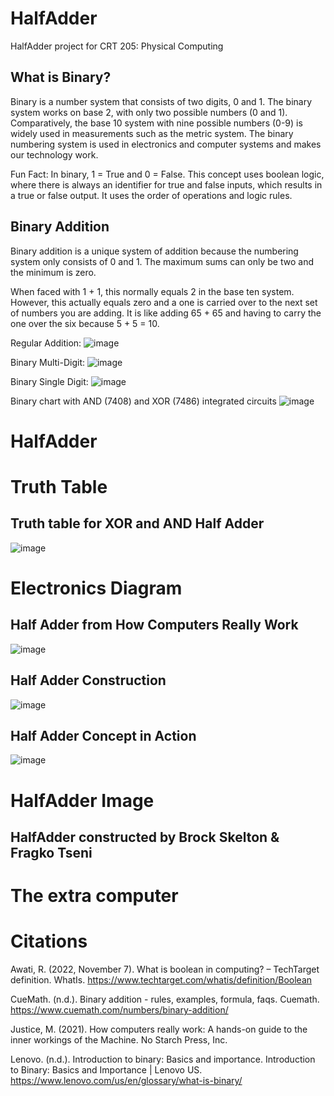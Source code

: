 # HalfAdder
HalfAdder project for CRT 205: Physical Computing

## What is Binary?
Binary is a number system that consists of two digits, 0 and 1. The binary system works on base 2, with only two possible numbers (0 and 1). Comparatively, the base 10 system with nine possible numbers (0-9) is widely used in measurements such as the metric system. The binary numbering system is used in electronics and computer systems and makes our technology work.

Fun Fact: In binary, 1 = True and 0 = False. This concept uses boolean logic, where there is always an identifier for true and false inputs, which results in a true or false output. It uses the order of operations and logic rules.

## Binary Addition
Binary addition is a unique system of addition because the numbering system only consists of 0 and 1. The maximum sums can only be two and the minimum is zero.

When faced with 1 + 1, this normally equals 2 in the base ten system. However, this actually equals zero and a one is carried over to the next set of numbers you are adding. It is like adding 65 + 65 and having to carry the one over the six because 5 + 5 = 10.

Regular Addition:
![image](https://github.com/user-attachments/assets/57459ff2-8521-4e73-b419-9afb56272089)



Binary Multi-Digit:
![image](https://github.com/user-attachments/assets/8af91b73-6154-45e4-9ef3-61219324c962)


Binary Single Digit:
![image](https://github.com/user-attachments/assets/2cd64fa1-04da-42e5-b23f-74094052297a)


Binary chart with AND (7408) and XOR (7486) integrated circuits
![image](https://github.com/user-attachments/assets/92463587-97ee-4804-985d-5975deaa8a04)



# HalfAdder 

# Truth Table
## Truth table for XOR and AND Half Adder
![image](https://github.com/user-attachments/assets/59ff5ceb-2889-41f9-bf0c-89cebc98a927)


# Electronics Diagram
## Half Adder from How Computers Really Work
![image](https://github.com/user-attachments/assets/283cf2c4-6bc0-4263-8f8e-6eb7292217c3)
## Half Adder Construction 
![image](https://github.com/user-attachments/assets/c571784e-a108-42e5-96e0-e8ab834e719d)
## Half Adder Concept in Action
![image](https://github.com/user-attachments/assets/d1c6ebf9-a3ae-4e9f-8d3f-66ebfd73aa43)




# HalfAdder Image
## HalfAdder constructed by Brock Skelton & Fragko Tseni

# The extra computer

# Citations
Awati, R. (2022, November 7). What is boolean in computing? – TechTarget definition. WhatIs. https://www.techtarget.com/whatis/definition/Boolean 

CueMath. (n.d.). Binary addition - rules, examples, formula, faqs. Cuemath. https://www.cuemath.com/numbers/binary-addition/ 

Justice, M. (2021). How computers really work: A hands-on guide to the inner workings of the Machine. No Starch Press, Inc. 

Lenovo. (n.d.). Introduction to binary: Basics and importance. Introduction to Binary: Basics and Importance | Lenovo US. https://www.lenovo.com/us/en/glossary/what-is-binary/


